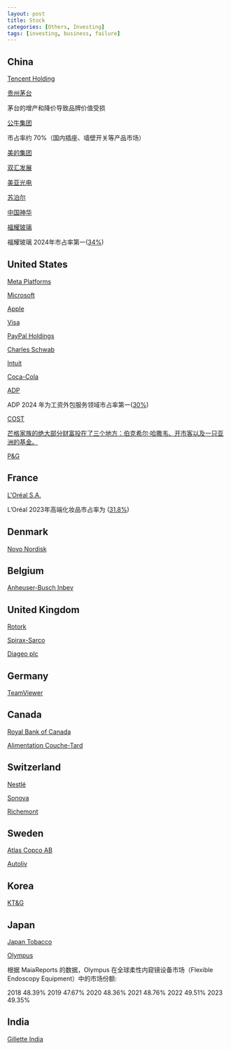 ```yaml
---
layout: post
title: Stock
categories: [Others, Investing]
tags: [investing, business, failure]
---
```


## China

[Tencent Holding](https://www.macrotrends.net/stocks/charts/TCEHY/tencent-holding/pe-ratio)

[贵州茅台](https://eniu.com/gu/sh600519/income)

茅台的增产和降价导致品牌价值受损

[公牛集团](https://eniu.com/gu/sh603195/pe_ttm)

市占率约 70%（国内插座、墙壁开关等产品市场）
 
[美的集团](https://eniu.com/gu/sz000333/pe_ttm)

[双汇发展](https://eniu.com/gu/sz000895)

[美亚光电](https://eniu.com/gu/sz002690/pe_ttm)

[苏泊尔](https://eniu.com/gu/sz002032/income#)

[中国神华](https://eniu.com/gu/sh601088/pe_ttm)

[福耀玻璃](https://eniu.com/gu/sh600660)

福耀玻璃 2024年市占率第一([34%](https://finance.sina.com.cn/roll/2025-04-21/doc-inetwqye5380424.shtml))

## United States

[Meta Platforms](https://www.macrotrends.net/stocks/charts/META/meta-platforms/roe)

[Microsoft](https://companiesmarketcap.com/microsoft/pe-ratio/)

[Apple](https://www.macrotrends.net/stocks/charts/AAPL/apple/pe-ratio)

[Visa](https://www.macrotrends.net/stocks/charts/V/visa/pe-ratio)

[PayPal Holdings](https://www.macrotrends.net/stocks/charts/PYPL/paypal-holdings/revenue)

[Charles Schwab](https://www.macrotrends.net/stocks/charts/SCHW/charles-schwab/price-book)

[Intuit](https://macrotrends.net/stocks/charts/INTU/intuit/price-book)

[Coca-Cola](https://www.macrotrends.net/stocks/charts/KO/cocacola/price-book)

[ADP](https://www.macrotrends.net/stocks/charts/ADP/adp/pe-ratio)

ADP 2024 年为工资外包服务领域市占率第一([30%](https://www.globalgrowthinsights.com/zh/market-reports/payroll-outsourcing-services-market-111043)) 

[COST](https://companiesmarketcap.com/costco/pe-ratio/)

[芒格家族的绝大部分财富投在了三个地方：伯克希尔·哈撒韦、开市客以及一只亚洲的基金。](https://an-cheon.github.io/posts/manggezhidao/)

[P&G](https://www.macrotrends.net/stocks/charts/PG/procter-gamble/roe)

## France

[L'Oréal S.A.](https://www.wisesheets.io/roe/LRLCY)

L’Oréal 2023年高端化妆品市占率为 ([31.8%](https://finance.yahoo.com/news/2023-top-100-l-al-041000377.html))

## Denmark

[Novo Nordisk](https://companiesmarketcap.com/novo-nordisk/pe-ratio/)

## Belgium

[Anheuser-Busch Inbev](https://companiesmarketcap.com/anheuser-busch-inbev/pb-ratio/)

## United Kingdom

[Rotork](https://companiesmarketcap.com/rotork/pe-ratio/)

[Spirax-Sarco](https://companiesmarketcap.com/spirax-sarco-engineering/pe-ratio/)

[Diageo plc](https://www.wisesheets.io/pe-ratio/DGE.L) 

## Germany

[TeamViewer](https://companiesmarketcap.com/teamviewer/pe-ratio/)

## Canada

[Royal Bank of Canada](https://www.wisesheets.io/pe-ratio/RY)

[Alimentation Couche-Tard](https://www.wisesheets.io/pe-ratio/ATD.TO)

## Switzerland

[Nestlé](https://companiesmarketcap.com/nestle/revenue/)

[Sonova](https://companiesmarketcap.com/sonova/pe-ratio/)

[Richemont](https://companiesmarketcap.com/compagnie-financiere-richemont/pe-ratio/)

## Sweden

[Atlas Copco AB](https://companiesmarketcap.com/atlas-copco/revenue/)

[Autoliv](https://companiesmarketcap.com/autoliv/pe-ratio/)

## Korea

[KT&G](https://companiesmarketcap.com/ktng-korea-tobacco/pe-ratio/)

## Japan

[Japan Tobacco](https://www.wisesheets.io/pe-ratio/2914.T)

[Olympus](https://www.wisesheets.io/pe-ratio/7733.T)

根据 MaiaReports 的数据，Olympus 在全球柔性内窥镜设备市场（Flexible Endoscopy Equipment）中的市场份额:

2018	48.39% 2019	47.67% 2020	48.36% 2021	48.76% 2022	49.51% 2023	49.35% 

## India

[Gillette India](https://www.wisesheets.io/pe-ratio/GILLETTE.BO)
